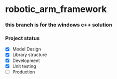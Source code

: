 # robotic_arm_framework
### this branch is for the windows c++ solution

### Project status

- [x] Model Design
- [x] Library structure
- [x] Development
- [x] Unit testing
- [ ] Production

